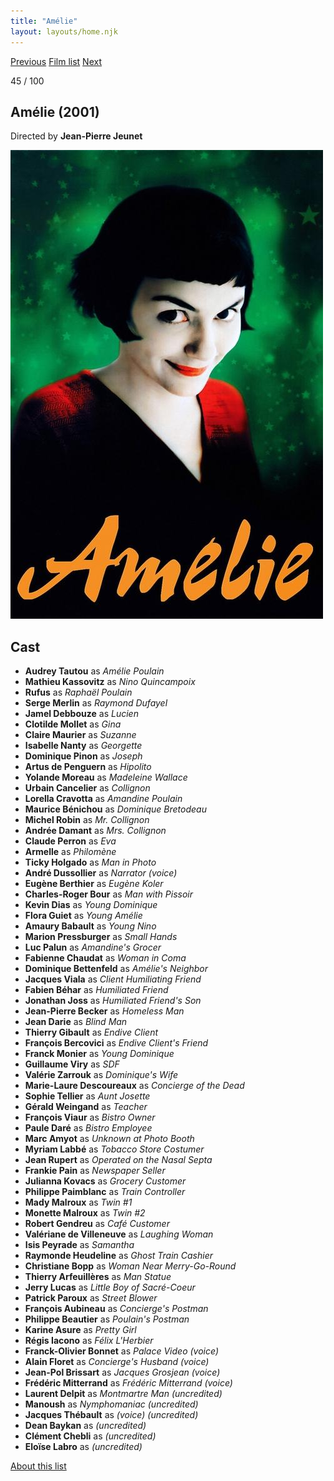 ```yaml
---
title: "Amélie"
layout: layouts/home.njk
---
```


<nav class="films">
  <a class="prev" href="../billy-elliot">Previous</a>
  <a href="../">Film list</a>
  <a class="next" href="../black-hawk-down">Next</a>
</nav>

<p>45 / 100</p>

<article class="film">
  <h1>Amélie (2001)</h1>

  <p class="director">
    Directed by <strong>Jean-Pierre Jeunet</strong>
  </p>

  <img src="../films/posters/amlie.jpg" alt="">

  <h2>
    Cast
  </h2>
  <ul>
    <li><strong>Audrey Tautou</strong> as <em>Amélie Poulain</em></li>
<li><strong>Mathieu Kassovitz</strong> as <em>Nino Quincampoix</em></li>
<li><strong>Rufus</strong> as <em>Raphaël Poulain</em></li>
<li><strong>Serge Merlin</strong> as <em>Raymond Dufayel</em></li>
<li><strong>Jamel Debbouze</strong> as <em>Lucien</em></li>
<li><strong>Clotilde Mollet</strong> as <em>Gina</em></li>
<li><strong>Claire Maurier</strong> as <em>Suzanne</em></li>
<li><strong>Isabelle Nanty</strong> as <em>Georgette</em></li>
<li><strong>Dominique Pinon</strong> as <em>Joseph</em></li>
<li><strong>Artus de Penguern</strong> as <em>Hipolito</em></li>
<li><strong>Yolande Moreau</strong> as <em>Madeleine Wallace</em></li>
<li><strong>Urbain Cancelier</strong> as <em>Collignon</em></li>
<li><strong>Lorella Cravotta</strong> as <em>Amandine Poulain</em></li>
<li><strong>Maurice Bénichou</strong> as <em>Dominique Bretodeau</em></li>
<li><strong>Michel Robin</strong> as <em>Mr. Collignon</em></li>
<li><strong>Andrée Damant</strong> as <em>Mrs. Collignon</em></li>
<li><strong>Claude Perron</strong> as <em>Eva</em></li>
<li><strong>Armelle</strong> as <em>Philomène</em></li>
<li><strong>Ticky Holgado</strong> as <em>Man in Photo</em></li>
<li><strong>André Dussollier</strong> as <em>Narrator (voice)</em></li>
<li><strong>Eugène Berthier</strong> as <em>Eugène Koler</em></li>
<li><strong>Charles-Roger Bour</strong> as <em>Man with Pissoir</em></li>
<li><strong>Kevin Dias</strong> as <em>Young Dominique</em></li>
<li><strong>Flora Guiet</strong> as <em>Young Amélie</em></li>
<li><strong>Amaury Babault</strong> as <em>Young Nino</em></li>
<li><strong>Marion Pressburger</strong> as <em>Small Hands</em></li>
<li><strong>Luc Palun</strong> as <em>Amandine's Grocer</em></li>
<li><strong>Fabienne Chaudat</strong> as <em>Woman in Coma</em></li>
<li><strong>Dominique Bettenfeld</strong> as <em>Amélie's Neighbor</em></li>
<li><strong>Jacques Viala</strong> as <em>Client Humiliating Friend</em></li>
<li><strong>Fabien Béhar</strong> as <em>Humiliated Friend</em></li>
<li><strong>Jonathan Joss</strong> as <em>Humiliated Friend's Son</em></li>
<li><strong>Jean-Pierre Becker</strong> as <em>Homeless Man</em></li>
<li><strong>Jean Darie</strong> as <em>Blind Man</em></li>
<li><strong>Thierry Gibault</strong> as <em>Endive Client</em></li>
<li><strong>François Bercovici</strong> as <em>Endive Client's Friend</em></li>
<li><strong>Franck Monier</strong> as <em>Young Dominique</em></li>
<li><strong>Guillaume Viry</strong> as <em>SDF</em></li>
<li><strong>Valérie Zarrouk</strong> as <em>Dominique's Wife</em></li>
<li><strong>Marie-Laure Descoureaux</strong> as <em>Concierge of the Dead</em></li>
<li><strong>Sophie Tellier</strong> as <em>Aunt Josette</em></li>
<li><strong>Gérald Weingand</strong> as <em>Teacher</em></li>
<li><strong>François Viaur</strong> as <em>Bistro Owner</em></li>
<li><strong>Paule Daré</strong> as <em>Bistro Employee</em></li>
<li><strong>Marc Amyot</strong> as <em>Unknown at Photo Booth</em></li>
<li><strong>Myriam Labbé</strong> as <em>Tobacco Store Costumer</em></li>
<li><strong>Jean Rupert</strong> as <em>Operated on the Nasal Septa</em></li>
<li><strong>Frankie Pain</strong> as <em>Newspaper Seller</em></li>
<li><strong>Julianna Kovacs</strong> as <em>Grocery Customer</em></li>
<li><strong>Philippe Paimblanc</strong> as <em>Train Controller</em></li>
<li><strong>Mady Malroux</strong> as <em>Twin #1</em></li>
<li><strong>Monette Malroux</strong> as <em>Twin #2</em></li>
<li><strong>Robert Gendreu</strong> as <em>Café Customer</em></li>
<li><strong>Valériane de Villeneuve</strong> as <em>Laughing Woman</em></li>
<li><strong>Isis Peyrade</strong> as <em>Samantha</em></li>
<li><strong>Raymonde Heudeline</strong> as <em>Ghost Train Cashier</em></li>
<li><strong>Christiane Bopp</strong> as <em>Woman Near Merry-Go-Round</em></li>
<li><strong>Thierry Arfeuillères</strong> as <em>Man Statue</em></li>
<li><strong>Jerry Lucas</strong> as <em>Little Boy of Sacré-Coeur</em></li>
<li><strong>Patrick Paroux</strong> as <em>Street Blower</em></li>
<li><strong>François Aubineau</strong> as <em>Concierge's Postman</em></li>
<li><strong>Philippe Beautier</strong> as <em>Poulain's Postman</em></li>
<li><strong>Karine Asure</strong> as <em>Pretty Girl</em></li>
<li><strong>Régis Iacono</strong> as <em>Félix L'Herbier</em></li>
<li><strong>Franck-Olivier Bonnet</strong> as <em>Palace Video (voice)</em></li>
<li><strong>Alain Floret</strong> as <em>Concierge's Husband (voice)</em></li>
<li><strong>Jean-Pol Brissart</strong> as <em>Jacques Grosjean (voice)</em></li>
<li><strong>Frédéric Mitterrand</strong> as <em>Frédéric Mitterrand (voice)</em></li>
<li><strong>Laurent Delpit</strong> as <em>Montmartre Man (uncredited)</em></li>
<li><strong>Manoush</strong> as <em>Nymphomaniac (uncredited)</em></li>
<li><strong>Jacques Thébault</strong> as <em>(voice) (uncredited)</em></li>
<li><strong>Dean Baykan</strong> as <em>(uncredited)</em></li>
<li><strong>Clément Chebli</strong> as <em>(uncredited)</em></li>
<li><strong>Eloïse Labro</strong> as <em>(uncredited)</em></li>
  </ul>
</article>
<footer>
  <a href="../about">About this list</a>
</footer>
